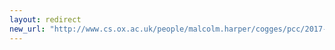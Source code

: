 ```yaml
---
layout: redirect
new_url: "http://www.cs.ox.ac.uk/people/malcolm.harper/cogges/pcc/2017-11/index.html"
---
```


